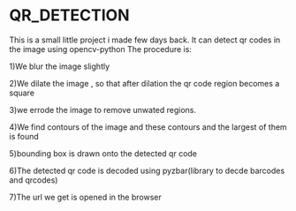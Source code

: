 # QR_DETECTION
This is a small little project i made few days back.
It can detect qr codes in the image using opencv-python
The procedure is:

1)We blur the image slightly

2)We dilate the image  , so that after dilation the qr code region becomes a square

3)we errode the image to remove unwated regions.

4)We find contours of the image and these contours and the largest of them is found

5)bounding box is drawn onto the detected qr code

6)The detected qr code is decoded using pyzbar(library to decde barcodes and qrcodes)

7)The url we get is opened in the browser

